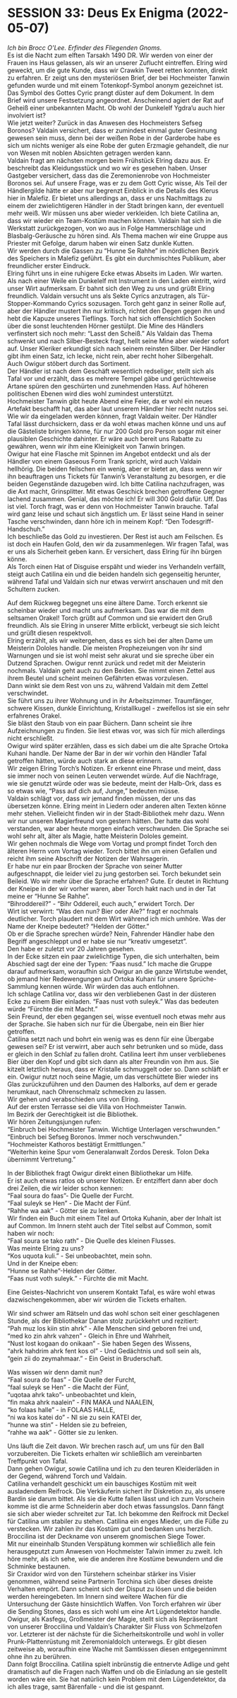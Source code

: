 # **SESSION 33: Deus Ex Enigma	 (2022-05-07)**

*Ich bin Brocc O'Lee. Erfinder des Fliegenden Gnoms.*  
Es ist die Nacht zum elften Tarsakh 1490 DR. Wir werden von einer der Frauen ins Haus gelassen, als wir an unserer Zuflucht eintreffen. Elring wird geweckt, um die gute Kunde, dass wir Crawkin Tweet retten konnten, direkt zu erfahren. Er zeigt uns den mysteriösen Brief, der bei  Hochmeister Tanwin gefunden wurde und mit einem Totenkopf-Symbol anonym gezeichnet ist. Das Symbol des Gottes Cyric prangt düster auf dem Dokument. In dem Brief wird unsere Festsetzung angeordnet. Anscheinend agiert der Rat auf Geheiß einer unbekannten Macht. Ob wohl der Dunkelelf Ygdra’u auch hier involviert ist?  
Wie jetzt weiter? Zurück in das Anwesen des Hochmeisters Sefseg Boronos? Valdain versichert, dass er zumindest einmal guter Gesinnung gewesen sein muss, denn bei der weißen Robe in der Garderobe habe es sich um nichts weniger als eine Robe der guten Erzmagie gehandelt, die nur von Wesen mit noblen Absichten getragen werden kann.  
Valdain fragt am nächsten morgen beim Frühstück Elring dazu aus. Er beschreibt das Kleidungsstück und wo wir es gesehen haben. Unser Gastgeber versichert, dass das die Zeremonienrobe von Hochmeister Boronos sei. Auf unsere Frage, was er zu dem Gott Cyric wisse, Als Teil der Händlergilde hätte er aber nur begrenzt Einblick in die Details des Klerus hier in Malefiz. Er bietet uns allerdings an, dass er uns Nachmittags zu einem der zwielichtigeren Händler in der Stadt bringen kann, der eventuell mehr weiß. Wir müssen uns aber wieder verkleiden. Ich biete Catilina an, dass wir wieder ein Team-Kostüm machen können. Valdain hat sich in die Werkstatt zurückgezogen, von wo aus in Folge Hammerschläge und Blasbalg-Geräusche zu hören sind. Als Thema machen wir eine Gruppe aus Priester mit Gefolge, darum haben wir einen Satz dunkle Kutten.  
Wir werden durch die Gassen zu “Hunne Se Rahhe” im nördlichen Bezirk des Speichers in Malefiz geführt. Es gibt ein durchmischtes Publikum, aber freundlicher erster Eindruck.  
Elring führt uns in eine ruhigere Ecke etwas Abseits im Laden. Wir warten. Als nach einer Weile ein Dunkelelf mit Instrument in den Laden eintritt, wird unser Wirt aufmerksam. Er bahnt sich den Weg zu uns und grüßt Elring freundlich. Valdain versucht uns als Sekte Cyrics anzutragen, als Tür-Stopper-Kommando Cyrics sozusagen. Torch geht ganz in seiner Rolle auf, aber der Händler mustert ihn nur kritisch, richtet den Degen gegen ihn und hebt die Kapuze unseres Tieflings. Torch hat sich offensichtlich Socken über die sonst leuchtenden Hörner gestülpt. Die Mine des Händlers verfinstert sich noch mehr: “Lasst den Scheiß.” Als Valdain das Thema schwenkt und nach Silber-Besteck fragt, hellt seine Mine aber wieder sofort auf. Unser Kleriker erkundigt sich nach seinem reinsten Silber. Der Händler gibt ihm einen Satz, ich lecke, nicht rein, aber recht hoher Silbergehalt.  
Auch Owigur stöbert durch das Sortiment.  
Der Händler ist nach dem Geschäft wesentlich redseliger, stellt sich als Tafal vor und erzählt, dass es mehrere Tempel gäbe und gerüchteweise   
Artane spüren den geschürten und zunehmenden Hass. Auf höheren  politischen Ebenen wird dies wohl zumindest unterstützt.  
Hochmeister Tanwin gibt heute Abend eine Feier, da er wohl ein neues Artefakt beschafft hat, das aber laut unserem Händler hier recht nutzlos sei.  
Wie wir da eingeladen werden können, fragt Valdain weiter. Der Händler Tafal lässt durchsickern, dass er da wohl etwas machen könne und uns auf die Gästeliste bringen könne, für nur 200 Gold pro Person sogar mit einer plausiblen Geschichte dahinter. Er wäre auch bereit uns Rabatte zu gewähren, wenn wir ihm eine Kleinigkeit von Tanwin bringen.  
Owigur hat eine Flasche mit Spinnen im Angebot entdeckt und als der Händler von einem Gaseous Form Trank spricht, wird auch Valdain hellhörig. Die beiden feilschen ein wenig, aber er bietet an, dass wenn wir ihn beauftragen uns Tickets für Tanwin’s Veranstaltung zu besorgen, er die beiden Gegenstände dazugeben wird. Ich bitte Catilina nachzufragen, was die Axt macht, Grinsplitter. Mit etwas Geschick brechen getroffene Gegner lachend zusammen. Genial, das möchte ich\! Er will 300 Gold dafür. Uff. Das ist viel. Torch fragt, was er denn von Hochmeister Tanwin brauche. Tafal wird ganz leise und schaut sich ängstlich um. Er lässt seine Hand in seiner Tasche verschwinden, dann höre ich in meinem Kopf: “Den Todesgriff-Handschuh.”   
Ich beschließe das Gold zu investieren. Der Rest ist auch am Feilschen. Es ist doch ein Haufen Gold, den wir da zusammenlegen. Wir fragen Tafal, was er uns als Sicherheit geben kann. Er versichert, dass Elring für ihn bürgen könne.  
Als Torch einen Hat of Disguise erspäht und wieder ins Verhandeln verfällt, steigt auch Catilina ein und die beiden handeln sich gegenseitig herunter, während Tafal und Valdain sich nur etwas verwirrt anschauen und mit den Schultern zucken.

Auf dem Rückweg begegnet uns eine ältere Dame. Torch erkennt sie scheinbar wieder und macht uns aufmerksam. Das war die mit dem seltsamen Orakel\! Torch grüßt auf Common und sie erwidert den Gruß freundlich. Als sie Elring in unserer Mitte erblickt, verbeugt sie sich leicht und grüßt diesen respektvoll.  
Elring erzählt, als wir weitergehen, dass es sich bei der alten Dame um Meisterin Dololes handle. Die meisten Prophezeiungen von ihr sind Warnungen und sie ist wohl meist sehr akurat und sie spreche über ein Dutzend Sprachen. Owigur rennt zurück und redet mit der Meisterin nochmals. Valdain geht auch zu den Beiden. Sie nimmt einen Zettel aus ihrem Beutel und scheint meinen Gefährten etwas vorzulesen.  
Dann winkt sie dem Rest von uns zu, während Valdain mit dem Zettel verschwindet.  
Sie führt uns zu ihrer Wohnung und in ihr Arbeitszimmer. Traumfänger, schwere Kissen, dunkle Einrichtung, Kristallkugel \- zweifellos ist sie ein sehr erfahrenes Orakel.  
Sie bläst den Staub von ein paar Büchern. Dann scheint sie ihre Aufzeichnungen zu finden. Sie liest etwas vor, was sich für mich allerdings nicht erschließt.  
Owigur wird später erzählen, dass es sich dabei um die alte Sprache Ortoka Kuhani handle. Der Name der Bar in der wir vorhin den Händler Tafal getroffen hätten, würde auch stark an diese erinnern.  
Wir zeigen Elring Torch’s Notizen. Er erkennt eine Phrase und meint, dass sie immer noch von seinen Leuten verwendet würde. Auf die Nachfrage, wie sie genutzt würde oder was sie bedeute, meint der Halb-Ork, dass es so etwas wie, “Pass auf dich auf, Junge,” bedeuten müsse.  
Valdain schlägt vor, dass wir jemand finden müssen, der uns das übersetzen könne. Elring meint in Liedern oder anderen alten Texten könne mehr stehen. Vielleicht finden wir in der Stadt-Bibliothek mehr dazu. Wenn wir nur unseren Magierfreund von gestern hätten. Der hatte das wohl verstanden, war aber heute morgen einfach verschwunden. Die Sprache sei wohl sehr alt, älter als Magie, hatte Meisterin Dololes gemeint.  
Wir gehen nochmals die Wege vom Vortag und prompt findet Torch den älteren Herrn vom Vortag wieder. Torch bittet ihn um einen Gefallen und reicht ihm seine Abschrift der Notizen der Wahrsagerin.  
Er habe nur ein paar Brocken der Sprache von seiner Mutter aufgeschnappt, die leider viel zu jung gestorben sei. Torch bekundet sein Beileid. Wo wir mehr über die Sprache erfahren? Gute. Er deutet in Richtung der Kneipe in der wir vorher waren, aber Torch hakt nach und in der Tat meine er “Hunne Se Rahhe”.  
“Bihroddereil?” \- “Bihr Oddereil, euch auch,” erwidert Torch. Der  
Wirt ist verwirrt: “Was den nun? Bier oder Ale?” fragt er nochmals deutlicher. Torch plaudert mit dem Wirt während ich mich umhöre. Was der Name der Kneipe bedeutet? “Helden der Götter.”  
Ob er die Sprache sprechen würde? Nein, Fahrender Händler habe den Begriff angeschleppt und er habe sie nur “kreativ umgesetzt”.  
Den habe er zuletzt vor 20 Jahren gesehen.  
In der Ecke sitzen ein paar zwielichtige Typen, die sich unterhalten, beim Abschied sagt der eine der Typen: “Faas nusd.” Ich mache die Gruppe darauf aufmerksam, woraufhin sich Owigur an die ganze Wirtstube wendet, ob jemand hier Redewengungen auf Ortoka Kuhani für unsere Sprüche-Sammlung kennen würde. Wir würden das auch entlohnen.   
Ich schlage Catilina vor, dass wir den verbliebenen Gast in der düsteren Ecke zu einem Bier einladen. “Faas nust voth suleyk.” Was das bedeuten würde “Fürchte die mit Macht.”  
Sein Freund, der eben gegangen sei, wisse eventuell noch etwas mehr aus der Sprache. Sie haben sich nur für die Übergabe, nein ein Bier hier getroffen.  
Catilina setzt nach und bohrt ein wenig was es denn für eine Übergabe gewesen sei? Er ist verwirrt, aber auch sehr betrunken und so müde, dass er gleich in den Schlaf zu fallen droht. Catilina leert ihm unser verbliebenes Bier über den Kopf und gibt sich dann als alter Freundin von ihm aus. Sie kitzelt letztlich heraus, dass er Kristalle schmuggelt oder so. Dann schläft er ein. Owigur nutzt noch seine Magie, um das verschüttete Bier wieder ins Glas zurückzuführen und den Daumen des Halborks, auf dem er gerade herumkaut, nach Ohrenschmalz schmecken zu lassen.  
Wir gehen und verabschieden uns von Elring.  
Auf der ersten Terrasse sei die Villa von Hochmeister Tanwin.  
Im Bezirk der Gerechtigkeit ist die Bibliothek.  
Wir hören Zeitungsjungen rufen:  
“Einbruch bei Hochmeister Tanwin. Wichtige Unterlagen verschwunden.”  
“Einbruch bei Sefseg Boronos. Immer noch verschwunden.”  
“Hochmeister Kathoros bestätigt Ermittlungen.”  
“Weiterhin keine Spur vom Generalanwalt Zordos Deresk. Tolon Deka übernimmt Vertretung.”

In der Bibliothek  fragt Owigur direkt einen Bibliothekar um Hilfe.  
Er ist auch etwas ratlos ob unserer Notizen. Er entziffert dann aber doch drei Zeilen, die wir leider schon kennen:  
“Faal soura do faas”-  Die Quelle der Furcht.  
“Faal suleyk se Hen” \- Die Macht der Fünf.  
“Rahhe wa aak” \- Götter sie zu lenken.  
Wir finden ein Buch mit einem Titel auf Ortoka Kuhanin, aber der Inhalt ist auf Common. Im Innern steht auch der Titel selbst auf Common, somit haben wir noch:  
“Faal soura se tako rath” \- Die Quelle des kleinen Flusses.  
Was meinte Elring zu uns?  
“Kos uquota kuli.” \-  Sei unbeobachtet, mein sohn.  
Und in der Kneipe eben:  
“Hunne se Rahhe”-Helden der Götter.  
“Faas nust voth suleyk.” \- Fürchte die mit Macht.

Eine Geistes-Nachricht von unserem Kontakt Tafal, es wäre wohl etwas dazwischengekommen, aber wir würden die Tickets erhalten.

Wir sind schwer am Rätseln und das wohl schon seit einer geschlagenen Stunde, als der Bibliothekar Danan stolz zurückkehrt und rezitiert:  
“Pah muz los kiin stin ahrk” \- Alle Menschen sind geboren frei und,  
“med ko zin ahrk vahzen” \- Gleich in Ehre und Wahrheit,  
“Nust lost kogaan do onikaan” \- Sie haben Segen des Wissens,  
“ahrk hahdrim ahrk fent kos ol” \- Und Gedächtnis und soll sein als,  
“gein zii do zeymahmaar.” \- Ein Geist in Bruderschaft.

Was wissen wir denn damit nun?  
“Faal soura do faas” \- Die Quelle der Furcht,  
“faal suleyk se Hen” \- die Macht der Fünf,  
“uqotaa ahrk tako”- unbeobachtet und klein,  
“fin maka ahrk naalein” \- FIN MAKA und NAALEIN,  
“ko folaas halle” \- in FOLAAS HALLE,  
“ni wa kos katei do” \- NI sie zu sein KATEI der,  
“hunne wa stin” \- Helden sie zu befreien,  
“rahhe wa aak” \- Götter sie zu lenken.

Uns läuft die Zeit davon. Wir brechen rasch auf, um uns für den Ball vorzubereiten. Die Tickets erhalten wir schließlich am vereinbarten Treffpunkt von Tafal.  
Dann gehen Owigur, sowie Catilina und ich zu den teuren Kleiderläden in der Gegend, während Torch und Valdain.  
Catilina verhandelt geschickt um ein bauschiges Kostüm mit weit ausladendem Reifrock. Die Verkäuferin sichert ihr Diskretion zu, als unsere Bardin sie darum bittet. Als sie die Kutte fallen lässt und ich zum Vorschein komme ist die arme Schneiderin aber doch etwas fassungslos. Dann fängt sie sich aber wieder schreitet zur Tat. Ich bekomme den Reifrock mit Deckel für Catilina um stabiler zu stehen. Catilina ein enges Mieder, um die Füße zu verstecken. Wir zahlen ihr das Kostüm gut und bedanken uns herzlich. Broccilina ist der Deckname von unserem gnomischen Siege Tower.  
Mit nur eineinhalb Stunden Verspätung kommen wir schließlich alle fein herausgeputzt zum Anwesen von Hochmeister Talwin immer zu zweit. Ich höre mehr, als ich sehe, wie die anderen ihre Kostüme bewundern und die Schminke bestaunen.  
Sir Craxidor wird von den Türstehern scheinbar stärker ins Visier genommen, während seine Partnerin Torchina sich über dieses dreiste Verhalten empört. Dann scheint sich der Disput zu lösen und die beiden werden hereingebeten. Im Innern sind weitere Wachen für die Untersuchung der Gäste hinsichtlich Waffen. Von Torch erfahren wir über die Sending Stones, dass es sich wohl um eine Art Lügendetektor handle.  
Owigur, als Kasfegu, Großmeister der Magie, stellt sich als Repräsentant von unserer Broccilina und Valdain’s Charakter Sir Fluss von Schmelzofen vor. Letzterer ist der nächste für die Sicherheitskontrolle und wohl in voller Prunk-Plattenrüstung mit Zeremonialdolch unterwegs. Er gibt diesen zeitweise ab, woraufhin eine Wache mit Samtkissen diesen entgegennimmt ohne ihn zu berühren.  
Dann folgt Broccilina. Catilina spielt inbrünstig die entnervte Adlige und geht dramatisch auf die Fragen nach Waffen und ob die Einladung an sie gestellt worden wäre ein. Sie hat natürlich kein Problem mit dem Lügendetektor, da ich alles trage, samt Bärenfalle \- und die ist gespannt.
